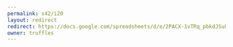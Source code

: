 ```yaml
---
permalink: s42/i20
layout: redirect
redirect: https://docs.google.com/spreadsheets/d/e/2PACX-1vTRq_pbkdJSu8-H7afqUob1vv3Q0eqnOQd4qE-KGtbooMGYZjaCmE7fcpjhXI1CzuZEqtI_F-o1VW9y/pubhtml
owner: truffles
---
```

